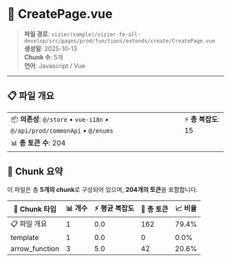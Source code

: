 # 📄 CreatePage.vue

> **파일 경로**: `vizier(sample)/vizier-fe-all-develop/src/pages/prod/functions/extends/create/CreatePage.vue`  
> **생성일**: 2025-10-13  
> **Chunk 수**: 5개  
> **언어**: Javascript / Vue
---


## 📋 파일 개요

| | |
|--|--|
| 📦 **의존성**: `@/store` • `vue-i18n` • `@/api/prod/commonApi` • `@/enums` | ⚡ **총 복잡도**: 15 |
| 📊 **총 토큰 수**: 204 |  |






## 🧩 Chunk 요약

이 파일은 총 **5개의 chunk**로 구성되어 있으며, **204개의 토큰**을 포함합니다.

| 🧩 Chunk 타입 | 📊 개수 | ⚡ 평균 복잡도 | 📝 총 토큰 | 📈 비율 |
|---------------|--------|-------------|----------|--------|
| 📋 파일 개요 | 1 | 0.0 | 162 | 79.4% |
| template | 1 | 0.0 | 0 | 0.0% |
| arrow_function | 3 | 5.0 | 42 | 20.6% |

